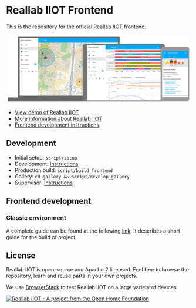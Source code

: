 # Reallab IIOT Frontend

This is the repository for the official [Reallab IIOT](https://home-assistant.io) frontend.

[![Screenshot of the frontend](https://raw.githubusercontent.com/home-assistant/frontend/master/docs/screenshot.png)](https://demo.home-assistant.io/)

- [View demo of Reallab IIOT](https://demo.home-assistant.io/)
- [More information about Reallab IIOT](https://home-assistant.io)
- [Frontend development instructions](https://developers.home-assistant.io/docs/frontend/development/)

## Development

- Initial setup: `script/setup`
- Development: [Instructions](https://developers.home-assistant.io/docs/frontend/development/)
- Production build: `script/build_frontend`
- Gallery: `cd gallery && script/develop_gallery`
- Supervisor: [Instructions](https://developers.home-assistant.io/docs/supervisor/developing)

## Frontend development

### Classic environment

A complete guide can be found at the following [link](https://www.home-assistant.io/developers/frontend/). It describes a short guide for the build of project.

## License

Reallab IIOT is open-source and Apache 2 licensed. Feel free to browse the repository, learn and reuse parts in your own projects.

We use [BrowserStack](https://www.browserstack.com) to test Reallab IIOT on a large variety of devices.

[![Reallab IIOT - A project from the Open Home Foundation](https://www.openhomefoundation.org/badges/home-assistant.png)](https://www.openhomefoundation.org/)
